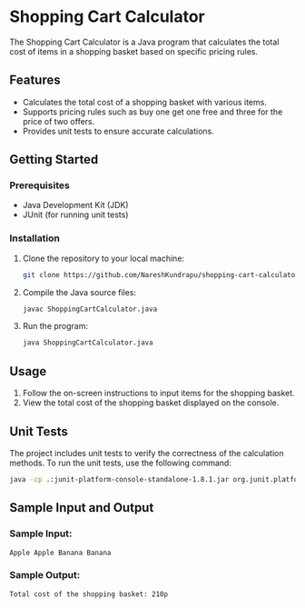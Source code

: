 # Shopping Cart Calculator

The Shopping Cart Calculator is a Java program that calculates the total cost of items in a shopping basket based on specific pricing rules.

## Features

- Calculates the total cost of a shopping basket with various items.
- Supports pricing rules such as buy one get one free and three for the price of two offers.
- Provides unit tests to ensure accurate calculations.

## Getting Started

### Prerequisites

- Java Development Kit (JDK)
- JUnit (for running unit tests)

### Installation

1. Clone the repository to your local machine:

    ```bash
    git clone https://github.com/NareshKundrapu/shopping-cart-calculator.git
    ```

2. Compile the Java source files:

    ```bash
    javac ShoppingCartCalculator.java
    ```

3. Run the program:

    ```bash
    java ShoppingCartCalculator.java
    ```

## Usage

1. Follow the on-screen instructions to input items for the shopping basket.
2. View the total cost of the shopping basket displayed on the console.

## Unit Tests

The project includes unit tests to verify the correctness of the calculation methods. To run the unit tests, use the following command:

```bash
java -cp .:junit-platform-console-standalone-1.8.1.jar org.junit.platform.console.ConsoleLauncher --class-path . --scan-classpath

```

## Sample Input and Output
### Sample Input:

```Apple Apple Banana Banana```

### Sample Output:

```
Total cost of the shopping basket: 210p
```
